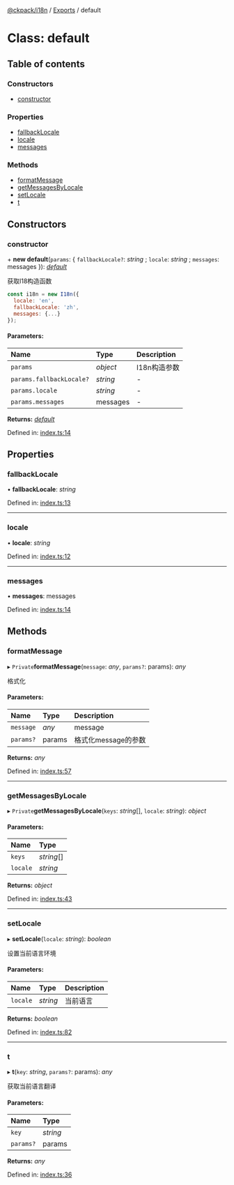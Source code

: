 [@ckpack/i18n](../README.md) / [Exports](../modules.md) / default

# Class: default

## Table of contents

### Constructors

- [constructor](default.md#constructor)

### Properties

- [fallbackLocale](default.md#fallbacklocale)
- [locale](default.md#locale)
- [messages](default.md#messages)

### Methods

- [formatMessage](default.md#formatmessage)
- [getMessagesByLocale](default.md#getmessagesbylocale)
- [setLocale](default.md#setlocale)
- [t](default.md#t)

## Constructors

### constructor

\+ **new default**(`params`: { `fallbackLocale?`: *string* ; `locale`: *string* ; `messages`: messages  }): [*default*](default.md)

获取I18构造函数
```js
const i18n = new I18n({
  locale: 'en',
  fallbackLocale: 'zh',
  messages: {...}
});
```

#### Parameters:

Name | Type | Description |
:------ | :------ | :------ |
`params` | *object* | I18n构造参数    |
`params.fallbackLocale?` | *string* | - |
`params.locale` | *string* | - |
`params.messages` | messages | - |

**Returns:** [*default*](default.md)

Defined in: [index.ts:14](https://github.com/ckpack/i18n/blob/deeaa74/src/index.ts#L14)

## Properties

### fallbackLocale

• **fallbackLocale**: *string*

Defined in: [index.ts:13](https://github.com/ckpack/i18n/blob/deeaa74/src/index.ts#L13)

___

### locale

• **locale**: *string*

Defined in: [index.ts:12](https://github.com/ckpack/i18n/blob/deeaa74/src/index.ts#L12)

___

### messages

• **messages**: messages

Defined in: [index.ts:14](https://github.com/ckpack/i18n/blob/deeaa74/src/index.ts#L14)

## Methods

### formatMessage

▸ `Private`**formatMessage**(`message`: *any*, `params?`: params): *any*

格式化

#### Parameters:

Name | Type | Description |
:------ | :------ | :------ |
`message` | *any* | message   |
`params?` | params | 格式化message的参数    |

**Returns:** *any*

Defined in: [index.ts:57](https://github.com/ckpack/i18n/blob/deeaa74/src/index.ts#L57)

___

### getMessagesByLocale

▸ `Private`**getMessagesByLocale**(`keys`: *string*[], `locale`: *string*): *object*

#### Parameters:

Name | Type |
:------ | :------ |
`keys` | *string*[] |
`locale` | *string* |

**Returns:** *object*

Defined in: [index.ts:43](https://github.com/ckpack/i18n/blob/deeaa74/src/index.ts#L43)

___

### setLocale

▸ **setLocale**(`locale`: *string*): *boolean*

设置当前语言环境

#### Parameters:

Name | Type | Description |
:------ | :------ | :------ |
`locale` | *string* | 当前语言    |

**Returns:** *boolean*

Defined in: [index.ts:82](https://github.com/ckpack/i18n/blob/deeaa74/src/index.ts#L82)

___

### t

▸ **t**(`key`: *string*, `params?`: params): *any*

获取当前语言翻译

#### Parameters:

Name | Type |
:------ | :------ |
`key` | *string* |
`params?` | params |

**Returns:** *any*

Defined in: [index.ts:36](https://github.com/ckpack/i18n/blob/deeaa74/src/index.ts#L36)
